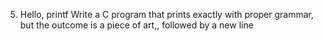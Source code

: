 5. Hello, printf
Write a C program that prints exactly with proper grammar, but the outcome is a piece of art,, followed by a new line
